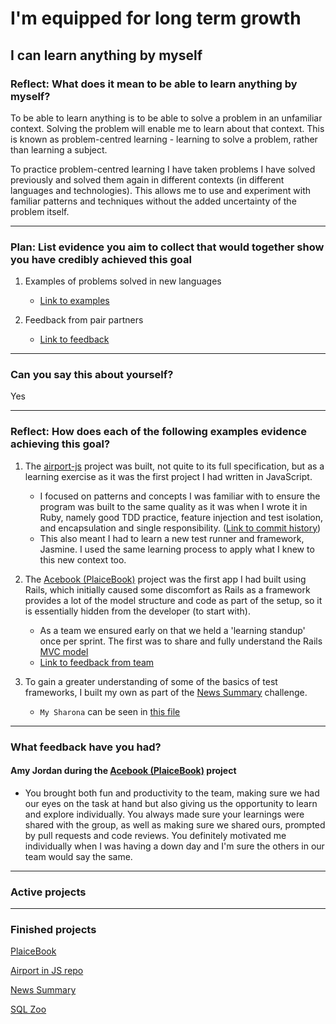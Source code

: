 # I'm equipped for long term growth

## I can learn anything by myself

### Reflect: What does it mean to be able to learn anything by myself?

To be able to learn anything is to be able to solve a problem in an unfamiliar context. Solving the problem will enable me to learn about that context. This is known as problem-centred learning - learning to solve a problem, rather than learning a subject.

To practice problem-centred learning I have taken problems I have solved previously and solved them again in different contexts (in different languages and technologies). This allows me to use and experiment with familiar patterns and techniques without the added uncertainty of the problem itself.

------

### Plan: List evidence you aim to collect that would together show you have credibly achieved this goal

1. Examples of problems solved in new languages
    - [Link to examples](https://github.com/mattTea/portfolio/blob/master/goals_and_evidence/2_equipped_for_growth/2_learn_anything.md#reflect-how-does-each-of-the-following-examples-show-evidence-of-achieving-this-goal)


2. Feedback from pair partners
    - [Link to feedback](https://github.com/mattTea/Portfolio/blob/master/goals_and_evidence/2_equipped_for_growth/2_learn_anything.md#what-feedback-have-you-had)

------

### Can you say this about yourself? 

Yes

------

### Reflect: How does each of the following examples evidence achieving this goal?

1. The [airport-js](https://github.com/mattTea/airport-js/blob/master/spec/PlaneSpec.js) project was built, not quite to its full specification, but as a learning exercise as it was the first project I had written in JavaScript.
    - I focused on patterns and concepts I was familiar with to ensure the program was built to the same quality as it was when I wrote it in Ruby, namely good TDD practice, feature injection and test isolation, and encapsulation and single responsibility. ([Link to commit history](https://github.com/mattTea/airport-js/commits/master))
    - This also meant I had to learn a new test runner and framework, Jasmine. I used the same learning process to apply what I knew to this new context too.

2. The [Acebook (PlaiceBook)](https://github.com/mattTea/Portfolio/blob/master/projects/plaicebook.md) project was the first app I had built using Rails, which initially caused some discomfort as Rails as a framework provides a lot of the model structure and code as part of the setup, so it is essentially hidden from the developer (to start with).
    - As a team we ensured early on that we held a 'learning standup' once per sprint. The first was to share and fully understand the Rails [MVC model](https://github.com/mattTea/acebook-plaicebook/blob/master/docs/MVC.JPG)
    - [Link to feedback from team](https://github.com/mattTea/Portfolio/blob/master/goals_and_evidence/2_equipped_for_growth/2_learn_anything.md#what-feedback-have-you-had)

3. To gain a greater understanding of some of the basics of test frameworks, I built my own as part of the [News Summary](https://github.com/mattTea/Portfolio/blob/master/projects/plaicebook.md) challenge.
    - `My Sharona` can be seen in [this file](https://github.com/mattTea/news-summary-challenge/blob/master/public/src/assert.js)

<!-- Kotlin? -->

------

### What feedback have you had?

#### Amy Jordan during the [Acebook (PlaiceBook)](https://github.com/mattTea/Portfolio/blob/master/projects/plaicebook.md) project

- You brought both fun and productivity to the team, making sure we had our eyes on the task at hand but also giving us the opportunity to learn and explore individually. You always made sure your learnings were shared with the group, as well as making sure we shared ours, prompted by pull requests and code reviews. You definitely motivated me individually when I was having a down day and I'm sure the others in our team would say the same.

------

### Active projects

------

### Finished projects

[PlaiceBook](https://github.com/mattTea/Portfolio/blob/master/projects/plaicebook.md)

[Airport in JS repo](https://github.com/mattTea/airport-js)

[News Summary](https://github.com/mattTea/Portfolio/blob/master/projects/news-summary.md)

[SQL Zoo](https://github.com/mattTea/Portfolio/blob/master/projects/sql_zoo.md)
